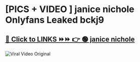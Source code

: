 
 # [PICS + VIDEO ] janice nichole Onlyfans Leaked bckj9

## <h2><a href="https://clipsfans.com/janice_nichole&ref=git">🔗 Click to LINKS ⏩⏩ 👉 🟢 janice nichole </a></h2>

<a href="https://clipsfans.com/janice_nichole&ref=git" rel="nofollow" data-target="animated-image.originalLink"><img src="https://i.ibb.co.com/xMMVF88/686577567.gif" alt="Viral Video Original" style="max-width: 100%; display: inline-block;" data-target="animated-image.originalImage"></a>

